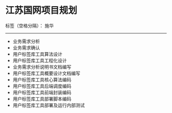 # 江苏国网项目规划

标签（空格分隔）： 施华

---

+ 业务需求分析
+ 业务需求确认
+ 用户标签库工具算法设计
+ 用户标签库工具工程化设计
+ 业务需求分析说明书文档编写
+ 用户标签库工具概要设计文档编写
+ 用户标签库工具核心算法编码
+ 用户标签库工具后端调度编码
+ 用户标签库工具前端封装编码
+ 用户标签库工具部署脚本编码
+ 用户标签库工具部署及运行内部测试




